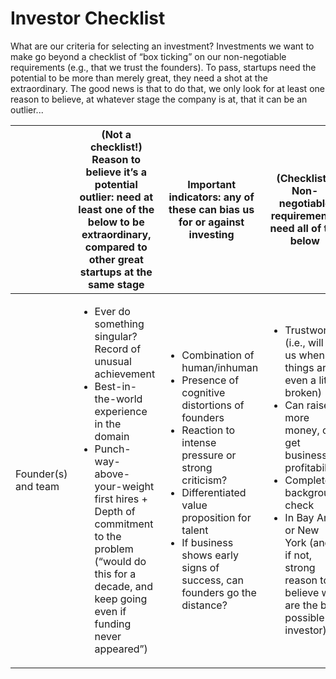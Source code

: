 Investor Checklist
========

What are our criteria for selecting an investment? Investments we want to make go beyond a checklist of “box ticking” on our non-negotiable requirements (e.g., that we trust the founders). To pass, startups need the potential to be more than merely great, they need a shot at the extraordinary. The good news is that to do that, we only look for at least one reason to believe, at whatever stage the company is at, that it can be an outlier...

||(Not a checklist!)  Reason to believe it’s a potential outlier: need at least one of the below to be extraordinary, compared to other great startups at the same stage|Important indicators: any of these can bias us for or against investing|(Checklist!) Non-negotiable requirements, need all of the below|
|---|---|---|---|
|Founder(s) and team| <ul><li>Ever do something singular? Record of unusual achievement</li> <li>Best-in-the-world experience in the domain</li> <li>Punch-way-above-your-weight first hires + Depth of commitment to the problem (“would do this for a decade, and keep going even if funding never appeared”)</li></ul>|<ul><li>Combination of human/inhuman</li> <li>Presence of cognitive distortions of founders</li> <li>Reaction to intense pressure or strong criticism?</li> <li>Differentiated value proposition for talent</li> <li>If business shows early signs of success, can founders go the distance?</li></ul>|<ul><li>Trustworthy (i.e., will tell us when things are even a little broken)</li> <li>Can raise more money, or get business to profitability</li> <li>Completed background check</li> <li>In Bay Area or New York (and, if not, strong reason to believe we are the best possible investor)</li></ul>|

